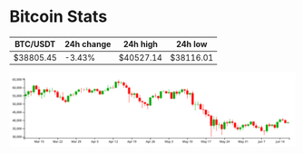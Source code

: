 # Bitcoin Stats

BTC/USDT|24h change|24h high|24h low|
|---|---|---|---|
|$38805.45|-3.43%|$40527.14|$38116.01|

<img src="./chart.svg">
